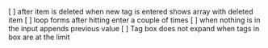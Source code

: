 [ ] after item is deleted when new tag is entered shows array with deleted item
[ ] loop forms after hitting enter a couple of times
[ ] when nothing is in the input appends previous value
[ ] Tag box does not expand when tags in box are at the limit
